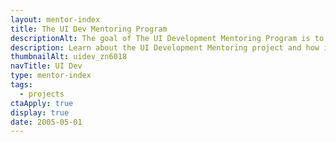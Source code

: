 ```yaml
---
layout: mentor-index
title: The UI Dev Mentoring Program
descriptionAlt: The goal of The UI Development Mentoring Program is to help everyone become a better UI developer.
description: Learn about the UI Development Mentoring project and how it could help you create high-quality, visually appealing, modern user interfaces.
thumbnailAlt: uidev_zn6018
navTitle: UI Dev
type: mentor-index
tags:
  - projects
ctaApply: true
display: true
date: 2005-05-01
---
```

